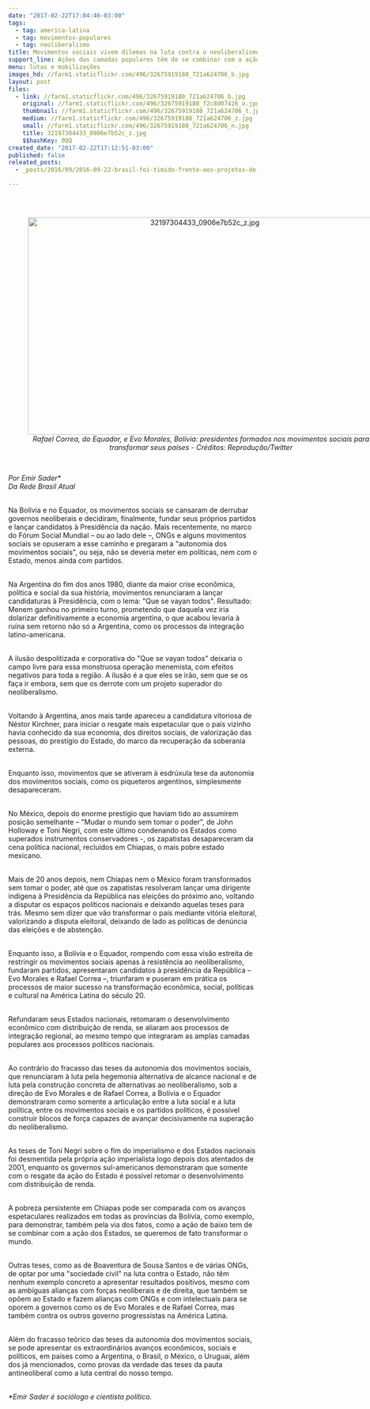 ```yaml
---
date: "2017-02-22T17:04:46-03:00"
tags:
  - tag: america-latina
  - tag: movimentos-populares
  - tag: neoliberalismo
title: Movimentos sociais vivem dilemas na luta contra o neoliberalismo na América Latina
support_line: Ações das camadas populares têm de se combinar com a ação dos Estados se queremos de fato transformar o mundo
menu: lutas e mobilizações
images_hd: //farm1.staticflickr.com/496/32675919180_721a624706_b.jpg
layout: post
files:
  - link: //farm1.staticflickr.com/496/32675919180_721a624706_b.jpg
    original: //farm1.staticflickr.com/496/32675919180_f2c8d07426_o.jpg
    thumbnail: //farm1.staticflickr.com/496/32675919180_721a624706_t.jpg
    medium: //farm1.staticflickr.com/496/32675919180_721a624706_z.jpg
    small: //farm1.staticflickr.com/496/32675919180_721a624706_n.jpg
    title: 32197304433_0906e7b52c_z.jpg
    $$hashKey: 0QQ
created_date: "2017-02-22T17:12:51-03:00"
published: false
releated_posts:
  - _posts/2016/09/2016-09-22-brasil-foi-timido-frente-aos-projetos-de-integracao-latina-diz-francois-houtart.md

---
```

<p>&nbsp;</p>

<div style="text-align:center">
<figure class="image" style="display:inline-block"><img alt="32197304433_0906e7b52c_z.jpg" height="440" src="//farm1.staticflickr.com/496/32675919180_721a624706_b.jpg" width="700" />
<figcaption><em>Rafael Correa, do Equador, e Evo Morales, Bol&iacute;via: presidentes formados nos movimentos sociais para transformar seus pa&iacute;ses - Cr&eacute;ditos: Reprodu&ccedil;&atilde;o/Twitter</em></figcaption>
</figure>
</div>

<p><br />
<em>Por Emir Sader*<br />
Da Rede Brasil Atual</em></p>

<p><br />
Na Bol&iacute;via e no Equador, os movimentos sociais se cansaram de derrubar governos neoliberais e decidiram, finalmente, fundar seus pr&oacute;prios partidos e lan&ccedil;ar candidatos &agrave; Presid&ecirc;ncia da na&ccedil;&atilde;o. Mais recentemente, no marco do F&oacute;rum Social Mundial &ndash; ou ao lado dele &ndash;, ONGs e alguns movimentos sociais se opuseram a esse caminho e pregaram a &quot;autonomia dos movimentos sociais&quot;, ou seja, n&atilde;o se deveria meter em pol&iacute;ticas, nem com o Estado, menos ainda com partidos.</p>

<p><br />
Na Argentina do fim dos anos 1980, diante da maior crise econ&ocirc;mica, pol&iacute;tica e social da sua hist&oacute;ria, movimentos renunciaram a lan&ccedil;ar candidaturas &agrave; Presid&ecirc;ncia, com o lema: &quot;Que se vayan todos&quot;. Resultado: Menem ganhou no primeiro turno, prometendo que daquela vez iria dolarizar definitivamente a economia argentina, o que acabou levaria &agrave; ru&iacute;na sem retorno n&atilde;o s&oacute; a Argentina, como os processos da integra&ccedil;&atilde;o latino-americana.</p>

<p><br />
A ilus&atilde;o despolitizada e corporativa do &quot;Que se vayan todos&quot; deixaria o campo livre para essa monstruosa opera&ccedil;&atilde;o menemista, com efeitos negativos para toda a regi&atilde;o. A ilus&atilde;o &eacute; a que eles se ir&atilde;o, sem que se os fa&ccedil;a ir embora, sem que os derrote com um projeto superador do neoliberalismo.</p>

<p><br />
Voltando &agrave; Argentina, anos mais tarde apareceu a candidatura vitoriosa de N&eacute;stor Kirchner, para iniciar o resgate mais espetacular que o pa&iacute;s vizinho havia conhecido da sua economia, dos direitos sociais, de valoriza&ccedil;&atilde;o das pessoas, do prest&iacute;gio do Estado, do marco da recupera&ccedil;&atilde;o da soberania externa.</p>

<p><br />
Enquanto isso, movimentos que se ativeram &agrave; esdr&uacute;xula tese da autonomia dos movimentos sociais, como os piqueteros argentinos, simplesmente desapareceram.</p>

<p><br />
No M&eacute;xico, depois do enorme prest&iacute;gio que haviam tido ao assumirem posi&ccedil;&atilde;o semelhante &ndash; &quot;Mudar o mundo sem tomar o poder&quot;, de John Holloway e Toni Negri, com este &uacute;ltimo condenando os Estados como superados instrumentos conservadores -, os zapatistas desapareceram da cena pol&iacute;tica nacional, reclu&iacute;dos em Chiapas, o mais pobre estado mexicano.</p>

<p><br />
Mais de 20 anos depois, nem Chiapas nem o M&eacute;xico foram transformados sem tomar o poder, at&eacute; que os zapatistas resolveram lan&ccedil;ar uma dirigente ind&iacute;gena &agrave; Presid&ecirc;ncia da Rep&uacute;blica nas elei&ccedil;&otilde;es do pr&oacute;ximo ano, voltando a disputar os espa&ccedil;os pol&iacute;ticos nacionais e deixando aquelas teses para tr&aacute;s. Mesmo sem dizer que v&atilde;o transformar o pa&iacute;s mediante vit&oacute;ria eleitoral, valorizando a disputa eleitoral, deixando de lado as pol&iacute;ticas de den&uacute;ncia das elei&ccedil;&otilde;es e de absten&ccedil;&atilde;o.</p>

<p><br />
Enquanto isso, a Bol&iacute;via e o Equador, rompendo com essa vis&atilde;o estreita de restringir os movimentos sociais apenas &agrave; resist&ecirc;ncia ao neoliberalismo, fundaram partidos, apresentaram candidatos &agrave; presid&ecirc;ncia da Rep&uacute;blica &ndash; Evo Morales e Rafael Correa &ndash;, triunfaram e puseram em pr&aacute;tica os processos de maior sucesso na transforma&ccedil;&atilde;o econ&ocirc;mica, social, pol&iacute;ticas e cultural na Am&eacute;rica Latina do s&eacute;culo 20.</p>

<p><br />
Refundaram seus Estados nacionais, retomaram o desenvolvimento econ&ocirc;mico com distribui&ccedil;&atilde;o de renda, se aliaram aos processos de integra&ccedil;&atilde;o regional, ao mesmo tempo que integraram as amplas camadas populares aos processos pol&iacute;ticos nacionais.</p>

<p><br />
Ao contr&aacute;rio do fracasso das teses da autonomia dos movimentos sociais, que renunciaram &agrave; luta pela hegemonia alternativa de alcance nacional e de luta pela constru&ccedil;&atilde;o concreta de alternativas ao neoliberalismo, sob a dire&ccedil;&atilde;o de Evo Morales e de Rafael Correa, a Bol&iacute;via e o Equador demonstraram como somente a articula&ccedil;&atilde;o entre a luta social e a luta pol&iacute;tica, entre os movimentos sociais e os partidos pol&iacute;ticos, &eacute; poss&iacute;vel construir blocos de for&ccedil;a capazes de avan&ccedil;ar decisivamente na supera&ccedil;&atilde;o do neoliberalismo.</p>

<p><br />
As teses de Toni Negri sobre o fim do imperialismo e dos Estados nacionais foi desmentida pela pr&oacute;pria a&ccedil;&atilde;o imperialista logo depois dos atentados de 2001, enquanto os governos sul-americanos demonstraram que somente com o resgate da a&ccedil;&atilde;o do Estado &eacute; poss&iacute;vel retomar o desenvolvimento com distribui&ccedil;&atilde;o de renda.</p>

<p><br />
A pobreza persistente em Chiapas pode ser comparada com os avan&ccedil;os espetaculares realizados em todas as prov&iacute;ncias da Bol&iacute;via, como exemplo, para demonstrar, tamb&eacute;m pela via dos fatos, como a a&ccedil;&atilde;o de baixo tem de se combinar com a a&ccedil;&atilde;o dos Estados, se queremos de fato transformar o mundo.</p>

<p><br />
Outras teses, como as de Boaventura de Sousa Santos e de v&aacute;rias ONGs, de optar por uma &quot;sociedade civil&quot; na luta contra o Estado, n&atilde;o t&ecirc;m nenhum exemplo concreto a apresentar resultados positivos, mesmo com as amb&iacute;guas alian&ccedil;as com for&ccedil;as neoliberais e de direita, que tamb&eacute;m se op&otilde;em ao Estado e fazem alian&ccedil;as com ONGs e com intelectuais para se oporem a governos como os de Evo Morales e de Rafael Correa, mas tamb&eacute;m contra os outros governo progressistas na Am&eacute;rica Latina.</p>

<p><br />
Al&eacute;m do fracasso te&oacute;rico das teses da autonomia dos movimentos sociais, se pode apresentar os extraordin&aacute;rios avan&ccedil;os econ&ocirc;micos, sociais e pol&iacute;ticos, em pa&iacute;ses como a Argentina, o Brasil, o M&eacute;xico, o Uruguai, al&eacute;m dos j&aacute; mencionados, como provas da verdade das teses da pauta antineoliberal como a luta central do nosso tempo.</p>

<p><br />
<em>*Emir Sader &eacute; soci&oacute;logo e cientista pol&iacute;tico.</em></p>
